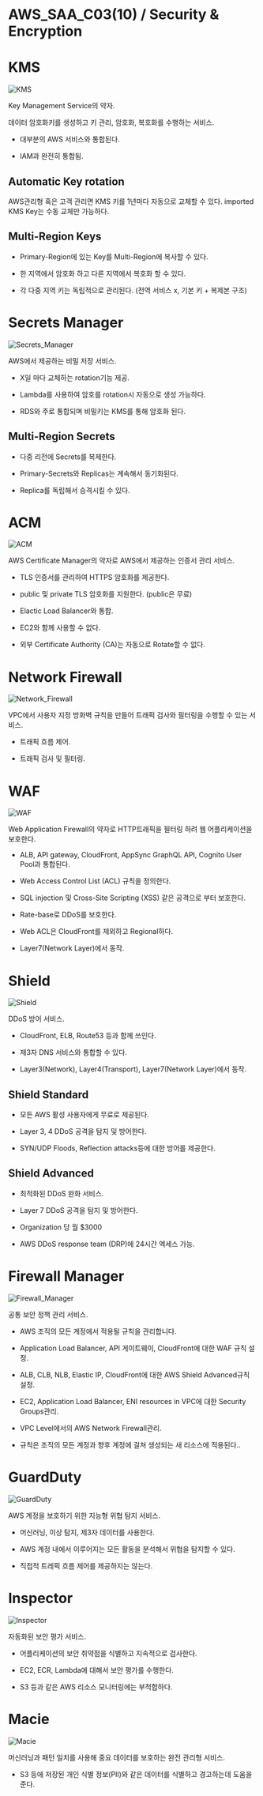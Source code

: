 # AWS_SAA_C03(10) / Security & Encryption

# KMS

![KMS](./pictures/KMS.png)

Key Management Service의 약자.

데이터 암호화키를 생성하고 키 관리, 암호화, 복호화를 수행하는 서비스.

- 대부분의 AWS 서비스와 통합된다.

- IAM과 완전히 통합됨.

## Automatic Key rotation

AWS관리형 혹은 고객 관리면 KMS 키를 1년마다 자동으로 교체할 수 있다. imported KMS Key는 수동 교체만 가능하다.

## Multi-Region Keys

- Primary-Region에 있는 Key를 Multi-Region에 복사할 수 있다.

- 한 지역에서 암호화 하고 다른 지역에서 복호화 할 수 있다.

- 각 다중 지역 키는 독립적으로 관리된다. (전역 서비스 x, 기본 키 + 복제본 구조)

# Secrets Manager

![Secrets_Manager](./pictures/Secrets_Manager.png)

AWS에서 제공하는 비밀 저장 서비스.

- X일 마다 교체하는 rotation기능 제공.

- Lambda를 사용하여 암호를 rotation시 자동으로 생성 가능하다.

- RDS와 주로 통합되며 비밀키는 KMS를 통해 암호화 된다.

## Multi-Region Secrets

- 다중 리전에 Secrets를 복제한다.

- Primary-Secrets와 Replicas는 계속해서 동기화된다.

- Replica를 독립해서 승격시킬 수 있다.

# ACM

![ACM](./pictures/ACM.png)

AWS Certificate Manager의 약자로 AWS에서 제공하는 인증서 관리 서비스.

- TLS 인증서를 관리하여 HTTPS 암호화를 제공한다.

- public 및 private TLS 암호화를 지원한다. (public은 무료)

- Elactic Load Balancer와 통합.

- EC2와 함께 사용할 수 없다.

- 외부 Certificate Authority (CA)는 자동으로 Rotate할 수 없다.

# Network Firewall

![Network_Firewall](./pictures/Network_Firewall.png)

VPC에서 사용자 지정 방화벽 규칙을 만들어 트래픽 검사와 필터링을 수행할 수 있는 서비스.

- 트래픽 흐름 제어.

- 트래픽 검사 및 필터링.

# WAF

![WAF](./pictures/WAF.png)

Web Application Firewall의 약자로 HTTP트래픽을 필터링 하려 웹 어플리케이션을 보호한다.

- ALB, API gateway, CloudFront, AppSync GraphQL API, Cognito User Pool과 통합된다.

- Web Access Control List (ACL) 규칙을 정의한다.

- SQL injection 및 Cross-Site Scripting (XSS) 같은 공격으로 부터 보호한다.

- Rate-base로 DDoS를 보호한다.

- Web ACL은 CloudFront를 제외하고 Regional하다.

- Layer7(Network Layer)에서 동작.

# Shield

![Shield](./pictures/Shield.png)

DDoS 방어 서비스.

- CloudFront, ELB, Route53 등과 함께 쓰인다.

- 제3자 DNS 서비스와 통합할 수 있다.

- Layer3(Network), Layer4(Transport), Layer7(Network Layer)에서 동작.

## Shield Standard

- 모든 AWS 활성 사용자에게 무료로 제공된다.

- Layer 3, 4 DDoS 공격을 탐지 및 방어한다.

- SYN/UDP Floods, Reflection attacks등에 대한 방어를 제공한다.

## Shield Advanced

- 최적화된 DDoS 완화 서비스.

- Layer 7 DDoS 공격을 탐지 및 방어한다.

- Organization 당 월 $3000

- AWS DDoS response team (DRP)에 24시간 엑세스 가능.

# Firewall Manager

![Firewall_Manager](./pictures/Firewall_Manager.png)

공통 보안 정책 관리 서비스.

- AWS 조직의 모든 계정에서 적용될 규칙을 관리합니다.

- Application Load Balancer, API 게이트웨이, CloudFront에 대한 WAF 규칙 설정.

- ALB, CLB, NLB, Elastic IP, CloudFront에 대한 AWS Shield Advanced규칙 설정.

- EC2, Application Load Balancer, ENI resources in VPC에 대한 Security Groups관리.

- VPC Level에서의 AWS Network Firewall관리.

- 규칙은 조직의 모든 계정과 향후 계정에 걸쳐 생성되는 새 리소스에 적용된다..

# GuardDuty

![GuardDuty](./pictures/GuardDuty.png)

AWS 계정을 보호하기 위한 지능형 위협 탐지 서비스.

- 머신러닝, 이상 탐지, 제3자 데이터를 사용한다.

- AWS 계정 내에서 이루어지는 모든 활동을 분석해서 위협을 탐지할 수 있다.

- 직접적 트레픽 흐름 제어를 제공하지는 않는다.

# Inspector

![Inspector](./pictures/Inspector.png)

자동화된 보안 평가 서비스.

- 어플리케이션의 보안 취약점을 식별하고 지속적으로 검사한다.

- EC2, ECR, Lambda에 대해서 보안 평가를 수행한다.

- S3 등과 같은 AWS 리소스 모니터링에는 부적합하다.

# Macie

![Macie](./pictures/Macie.png)

머신러닝과 패턴 일치를 사용해 중요 데이터를 보호하는 완전 관리형 서비스.

- S3 등에 저장된 개인 식별 정보(PII)와 같은 데이터를 식별하고 경고하는데 도움을 준다.
